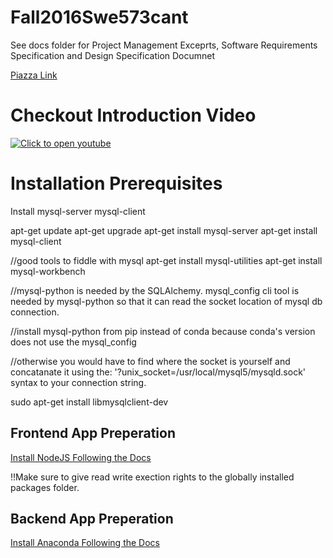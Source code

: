 # Fall2016Swe573cant
See docs folder for Project Management Exceprts, Software Requirements Specification and Design Specification Documnet

[Piazza Link](https://piazza.com/boun.edu.tr/fall2016/swe573/home)

# Checkout Introduction Video

[![Click to open youtube](https://j.gifs.com/oYn6mX.gif)](https://www.youtube.com/watch?v=wqgXcJUfd_g)

# Installation Prerequisites

Install mysql-server mysql-client

apt-get update
apt-get upgrade
apt-get install mysql-server
apt-get install mysql-client

//good tools to fiddle with mysql
apt-get install mysql-utilities
apt-get install mysql-workbench

//mysql-python is needed by the SQLAlchemy. mysql_config cli tool is needed by mysql-python so that it can read the socket location of mysql db connection.

//install mysql-python from pip instead of conda because conda's version does not use the mysql_config

//otherwise you would have to find where the socket is yourself and concatanate it using the: '?unix_socket=/usr/local/mysql5/mysqld.sock' syntax to your connection string.

sudo apt-get install libmysqlclient-dev

## Frontend App Preperation

[Install NodeJS Following the Docs](https://nodejs.org/en/download/package-manager/)

!!Make sure to give read write exection rights to the globally installed packages folder.
 
## Backend App Preperation

[Install Anaconda Following the Docs](https://docs.continuum.io/anaconda/install)

